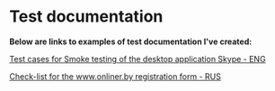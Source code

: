 # Test documentation

**Below are links to examples of test documentation I've created:**

[Test cases for Smoke testing of the desktop application Skype - ENG](https://docs.google.com/spreadsheets/d/1YHyNUX8SFFLoA-GbQhjNNi4hAgh0udwQ25pcKYpSOeg/edit?usp=sharing)

[Check-list for the www.onliner.by registration form - RUS](https://docs.google.com/spreadsheets/d/1Qo07n7dpGJtxmi5WcvAajMNKpv7Heu2HuOq7dfUQn_U/edit?usp=sharing)
